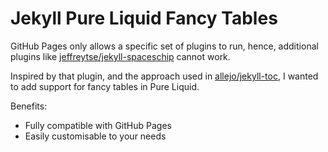 # Jekyll Pure Liquid Fancy Tables

GitHub Pages only allows a specific set of plugins to run, hence, additional plugins like [jeffreytse/jekyll-spaceschip](https://github.com/jeffreytse/jekyll-spaceship) cannot work.

Inspired by that plugin, and the approach used in [allejo/jekyll-toc](https://github.com/allejo/jekyll-toc), I wanted to add support for fancy tables in Pure Liquid.

Benefits:

* Fully compatible with GitHub Pages
* Easily customisable to your needs
